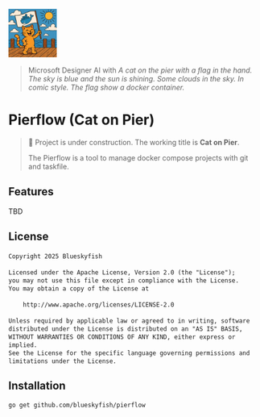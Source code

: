 ![Pierflow Logo](logo.png)

> Microsoft Designer AI with *A cat on the pier with a flag in the hand.
> The sky is blue and the sun is shining. Some clouds in the sky.
> In comic style. The flag show a docker container.*

# Pierflow (Cat on Pier)

> :construction: Project is under construction. The working title is **Cat on Pier**.
> 
> The Pierflow is a tool to manage docker compose projects with git and taskfile.

## Features

TBD

## License

```text
Copyright 2025 Blueskyfish

Licensed under the Apache License, Version 2.0 (the "License");
you may not use this file except in compliance with the License.
You may obtain a copy of the License at

    http://www.apache.org/licenses/LICENSE-2.0

Unless required by applicable law or agreed to in writing, software
distributed under the License is distributed on an "AS IS" BASIS,
WITHOUT WARRANTIES OR CONDITIONS OF ANY KIND, either express or implied.
See the License for the specific language governing permissions and
limitations under the License.
```

## Installation

```bash
go get github.com/blueskyfish/pierflow
```
